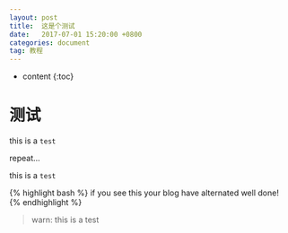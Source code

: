 ```yaml
---
layout: post
title:  这是个测试
date:   2017-07-01 15:20:00 +0800
categories: document
tag: 教程
---
```


* content
{:toc}

测试
====================================
this is a `test`

repeat...

this is a `test`

{% highlight bash %}
if you see this
your blog have alternated
well done!
{% endhighlight %}

>warn: this is  a test